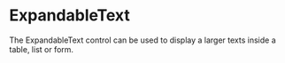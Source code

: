 # ExpandableText
The ExpandableText control can be used to display a larger texts inside a table, list or form.
